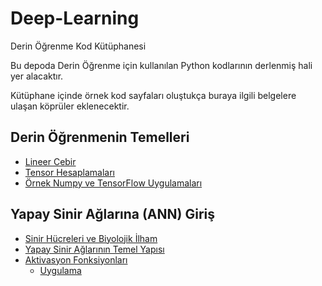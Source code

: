 # Deep-Learning

Derin Öğrenme Kod Kütüphanesi

Bu depoda Derin Öğrenme için kullanılan Python kodlarının derlenmiş hali yer alacaktır.

Kütüphane içinde örnek kod sayfaları oluştukça buraya ilgili belgelere ulaşan köprüler eklenecektir.

## Derin Öğrenmenin Temelleri
- [Lineer Cebir](01-Fundamentals/01-Linear-Algebra-Basics.md)
- [Tensor Hesaplamaları](01-Fundamentals/02-Tensor-Computations.md)
- [Örnek Numpy ve TensorFlow Uygulamaları](01-Fundamentals/03-NumPy-TensorFlow.ipynb)

## Yapay Sinir Ağlarına (ANN) Giriş
- [Sinir Hücreleri ve Biyolojik İlham](02-Artificial-Neural-Networks/01-Biological-Neurons.md)
- [Yapay Sinir Ağlarının Temel Yapısı](02-Artificial-Neural-Networks/02-ANN.md)
- [Aktivasyon Fonksiyonları](02-Artificial-Neural-Networks/03-Activation-Functions.md)
    * [Uygulama](02-Artificial-Neural-Networks/04-Activation_Functions.ipynb)